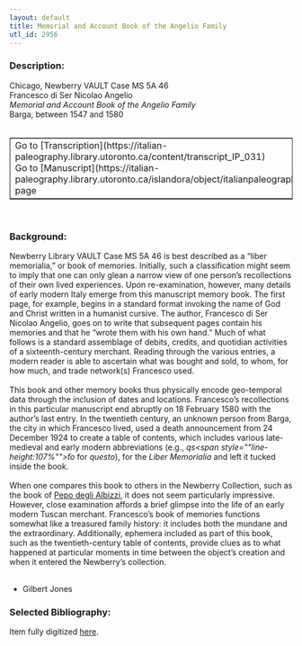 ```yaml
---
layout: default
title: Memorial and Account Book of the Angelio Family
utl_id: 2956
---
```


### Description:

Chicago, Newberry VAULT Case MS 5A 46<br>
Francesco di Ser Nicolao Angelio<br>
_Memorial and Account Book of the Angelio Family_<br>
Barga, between 1547 and 1580<br>
 <br>
<table border=""0.5"" cellpadding=""1"" cellspacing=""1"" style=""width: 200px; background-color:#F8F8F8;""><tbody><tr><td>Go to [Transcription](https://italian-paleography.library.utoronto.ca/content/transcript_IP_031)<br>
Go to [Manuscript](https://italian-paleography.library.utoronto.ca/islandora/object/italianpaleography%3AIP_031) page</td></tr></tbody></table> <br>


### Background:

Newberry Library VAULT Case MS 5A 46 is best described as a “liber memorialia,” or book of memories. Initially, such a classification might seem to imply that one can only glean a narrow view of one person’s recollections of their own lived experiences. Upon re-examination, however, many details of early modern Italy emerge from this manuscript memory book. The first page, for example, begins in a standard format invoking the name of God and Christ written in a humanist cursive. The author, Francesco di Ser Nicolao Angelio, goes on to write that subsequent pages contain his memories and that he “wrote them with his own hand.” Much of what follows is a standard assemblage of debits, credits, and quotidian activities of a sixteenth-century merchant. Reading through the various entries, a modern reader is able to ascertain what was bought and sold, to whom, for how much, and trade network(s) Francesco used.<br><br>
This book and other memory books thus physically encode geo-temporal data through the inclusion of dates and locations. Francesco’s recollections in this particular manuscript end abruptly on 18 February 1580 with the author’s last entry. In the twentieth century, an unknown person from Barga, the city in which Francesco lived, used a death announcement from 24 December 1924 to create a table of contents, which includes various late-medieval and early modern abbreviations (e.g., <i>qs<span style=""line-height:107%"">̄to</span></i> for <i>questo</i>), for the <i>Liber Memorialia</i> and left it tucked inside the book.<br><br>
When one compares this book to others in the Newberry Collection, such as the book of [Pepo degli Albizzi](https://italian-paleography.library.utoronto.ca/islandora/object/italianpaleography%3AIP_001), it does not seem particularly impressive. However, close examination affords a brief glimpse into the life of an early modern Tuscan merchant. Francesco’s book of memories functions somewhat like a treasured family history: it includes both the mundane and the extraordinary. Additionally, ephemera included as part of this book, such as the twentieth-century table of contents, provide clues as to what happened at particular moments in time between the object’s creation and when it entered the Newberry’s collection.<br><br>
- Gilbert Jones<br>


### Selected Bibliography:

Item fully digitized [here](http://collections.carli.illinois.edu/cdm/ref/collection/nby_dig/id/22172).<br>
 <br>
